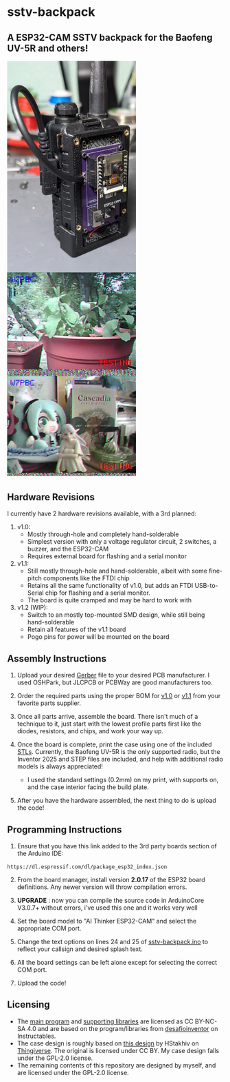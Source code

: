# sstv-backpack
## A ESP32-CAM SSTV backpack for the Baofeng UV-5R and others!

<img align="center" src="./img/radio.jpg" width="300">
<img align="center" src="./img/sstv1.jpg" width="300">
<img align="center" src="./img/sstv2.jpg" width="300">

## Hardware Revisions
I currently have 2 hardware revisions available, with a 3rd planned: 
1. v1.0:
    * Mostly through-hole and completely hand-solderable
    * Simplest version with only a voltage regulator circuit, 2 switches, a buzzer, and the ESP32-CAM
    * Requires external board for flashing and a serial monitor
2. v1.1: 
    * Still mostly through-hole and hand-solderable, albeit with some fine-pitch components like the FTDI chip
    * Retains all the same functionality of v1.0, but adds an FTDI USB-to-Serial chip for flashing and a serial monitor.
    * The board is quite cramped and may be hard to work with
3. v1.2 (WIP):
    * Switch to an mostly top-mounted SMD design, while still being hand-solderable
    * Retain all features of the v1.1 board
    * Pogo pins for power will be mounted on the board 

## Assembly Instructions
1. Upload your desired [Gerber](./hardware/gerbers/) file to your desired PCB manufacturer. I used OSHPark, but JLCPCB or PCBWay are good manufacturers too.

2. Order the required parts using the proper BOM for [v1.0](./hardware/v1.0/sstv-backpack.csv) or [v1.1](./hardware/v1.1/sstv-backpack.csv) from your favorite parts supplier.

3. Once all parts arrive, assemble the board. There isn't much of a technique to it, just start with the lowest profile parts first like the diodes, resistors, and chips, and work your way up.

4. Once the board is complete, print the case using one of the included [STLs](./hardware/case). Currently, the Baofeng UV-5R is the only supported radio, but the Inventor 2025 and STEP files are included, and help with additional radio models is always appreciated!

    * I used the standard settings (0.2mm) on my print, with supports on, and the case interior facing the build plate.

5. After you have the hardware assembled, the next thing to do is upload the code!

## Programming Instructions
1. Ensure that you have this link added to the 3rd party boards section of the Arduino IDE:
```
https://dl.espressif.com/dl/package_esp32_index.json
```

2. From the board manager, install version **2.0.17** of the ESP32 board definitions. Any newer version will throw compilation errors.
3. **UPGRADE** : now you can compile the source code in ArduinoCore V3.0.7+ without errors, i've used this one and it works very well

4. Set the board model to "AI Thinker ESP32-CAM" and select the appropriate COM port.

5. Change the text options on lines 24 and 25 of [sstv-backpack.ino](./code/sstv-backpack.ino) to reflect your callsign and desired splash text.

6. All the board settings can be left alone except for selecting the correct COM port.

7. Upload the code!

## Licensing
* The [main program](./code/sstv-backpack.ino) and [supporting libraries](./code/) are licensed as CC BY-NC-SA 4.0 and are based on the program/libraries from [desafioinventor](https://www.instructables.com/SSTV-Capsule-V2-for-High-Altitude-Balloons/) on Instructables. 
* The case design is roughly based on [this design](https://www.thingiverse.com/thing:5270394) by HStakhiv on [Thingiverse](https://www.thingiverse.com/hstakhiv/designs). The original is licensed under CC BY. My case design falls under the GPL-2.0 license.
* The remaining contents of this repository are designed by myself, and are licensed under the GPL-2.0 license.

